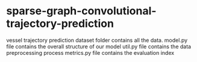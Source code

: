 # sparse-graph-convolutional-trajectory-prediction
vessel trajectory prediction
dataset folder contains all the data.
model.py file contains the overall structure of our model 
util.py file contains the data preprocessing process
metrics.py file contains the evaluation index
